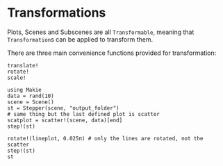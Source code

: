 # Transformations

Plots, Scenes and Subscenes are all `Transformable`, meaning that `Transformation`s can be applied to transform them.

There are three main convenience functions provided for transformation:

```@docs
translate!
rotate!
scale!
```

```@example
using Makie
data = rand(10)
scene = Scene()
st = Stepper(scene, "output_folder")
# same thing but the last defined plot is scatter
scatplot = scatter!(scene, data)[end]  
step!(st)

rotate!(lineplot, 0.025π) # only the lines are rotated, not the scatter
step!(st)
st
```
